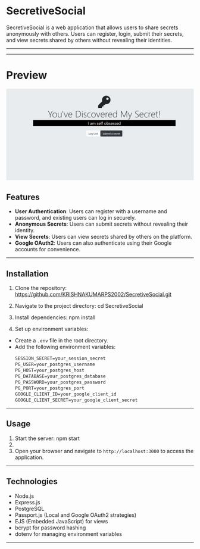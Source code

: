 # SecretiveSocial

SecretiveSocial is a web application that allows users to share secrets anonymously with others. Users can register, login, submit their secrets, and view secrets shared by others without revealing their identities.

---


---

# Preview

![Preview](public/css/preview.png)

## Features

- **User Authentication**: Users can register with a username and password, and existing users can log in securely.
- **Anonymous Secrets**: Users can submit secrets without revealing their identity.
- **View Secrets**: Users can view secrets shared by others on the platform.
- **Google OAuth2**: Users can also authenticate using their Google accounts for convenience.

---

## Installation

1. Clone the repository:  https://github.com/KRISHNAKUMARPS2002/SecretiveSocial.git
2. Navigate to the project directory: cd SecretiveSocial
3. Install dependencies: npm install


4. Set up environment variables:
- Create a `.env` file in the root directory.
- Add the following environment variables:
  ```
  SESSION_SECRET=your_session_secret
  PG_USER=your_postgres_username
  PG_HOST=your_postgres_host
  PG_DATABASE=your_postgres_database
  PG_PASSWORD=your_postgres_password
  PG_PORT=your_postgres_port
  GOOGLE_CLIENT_ID=your_google_client_id
  GOOGLE_CLIENT_SECRET=your_google_client_secret
  ```

---

## Usage

1. Start the server: npm start
2. 
2. Open your browser and navigate to `http://localhost:3000` to access the application.

---

## Technologies

- Node.js
- Express.js
- PostgreSQL
- Passport.js (Local and Google OAuth2 strategies)
- EJS (Embedded JavaScript) for views
- bcrypt for password hashing
- dotenv for managing environment variables

---




